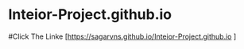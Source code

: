 # Inteior-Project.github.io
#Click The Linke [https://sagarvns.github.io/Inteior-Project.github.io ]
